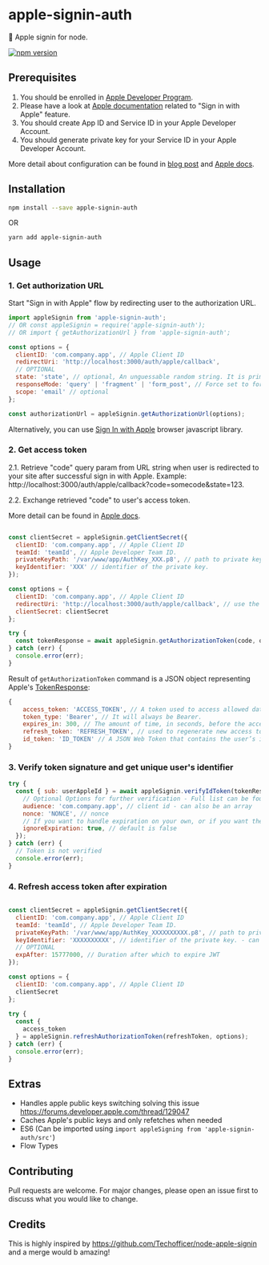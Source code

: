 # apple-signin-auth

🍎 Apple signin for node.

[![npm version](https://badge.fury.io/js/apple-signin-auth.svg)](https://badge.fury.io/js/apple-signin-auth)

## Prerequisites
1. You should be enrolled in [Apple Developer Program](https://developer.apple.com/programs/).
2. Please have a look at [Apple documentation](
https://developer.apple.com/sign-in-with-apple/get-started/) related to "Sign in with Apple" feature.
3. You should create App ID and Service ID in your Apple Developer Account.
4. You should generate private key for your Service ID in your Apple Developer Account.

More detail about configuration can be found in [blog post](https://medium.com/@artyomefremov/add-sign-in-with-apple-button-to-your-website-today-part-1-12ed1444623a?postPublishedType=initial) and [Apple docs](https://help.apple.com/developer-account/#/dev1c0e25352).

## Installation

```bash
npm install --save apple-signin-auth
```
OR
```bash
yarn add apple-signin-auth
```

## Usage

### 1. Get authorization URL
Start "Sign in with Apple" flow by redirecting user to the authorization URL.
```js
import appleSignin from 'apple-signin-auth'; 
// OR const appleSignin = require('apple-signin-auth');
// OR import { getAuthorizationUrl } from 'apple-signin-auth';

const options = {
  clientID: 'com.company.app', // Apple Client ID
  redirectUri: 'http://localhost:3000/auth/apple/callback',
  // OPTIONAL
  state: 'state', // optional, An unguessable random string. It is primarily used to protect against CSRF attacks.
  responseMode: 'query' | 'fragment' | 'form_post', // Force set to form_post if scope includes 'email'
  scope: 'email' // optional
};

const authorizationUrl = appleSignin.getAuthorizationUrl(options);
```
Alternatively, you can use [Sign In with Apple](https://developer.apple.com/documentation/signinwithapplejs) browser javascript library.

### 2. Get access token
2.1. Retrieve "code" query param from URL string when user is redirected to your site after successful sign in with Apple. Example:
http://localhost:3000/auth/apple/callback?code=somecode&state=123.

2.2. Exchange retrieved "code" to user's access token.

More detail can be found in [Apple docs](https://developer.apple.com/documentation/signinwithapplerestapi/generate_and_validate_tokens).

```js

const clientSecret = appleSignin.getClientSecret({
  clientID: 'com.company.app', // Apple Client ID
  teamId: 'teamId', // Apple Developer Team ID.
  privateKeyPath: '/var/www/app/AuthKey_XXX.p8', // path to private key associated with your client ID.
  keyIdentifier: 'XXX' // identifier of the private key.    
});

const options = {
  clientID: 'com.company.app', // Apple Client ID
  redirectUri: 'http://localhost:3000/auth/apple/callback', // use the same value which you passed to authorisation URL.
  clientSecret: clientSecret
};

try {
  const tokenResponse = await appleSignin.getAuthorizationToken(code, options);
} catch (err) {
  console.error(err);
}
```

Result of ```getAuthorizationToken``` command is a JSON object representing Apple's [TokenResponse](https://developer.apple.com/documentation/signinwithapplerestapi/tokenresponse):
```js
{
    access_token: 'ACCESS_TOKEN', // A token used to access allowed data.
    token_type: 'Bearer', // It will always be Bearer.
    expires_in: 300, // The amount of time, in seconds, before the access token expires.
    refresh_token: 'REFRESH_TOKEN', // used to regenerate new access tokens. Store this token securely on your server.
    id_token: 'ID_TOKEN' // A JSON Web Token that contains the user’s identity information.
}
```

### 3. Verify token signature and get unique user's identifier
```js
try {
  const { sub: userAppleId } = await appleSignin.verifyIdToken(tokenResponse.id_token, {
    // Optional Options for further verification - Full list can be found here https://github.com/auth0/node-jsonwebtoken#jwtverifytoken-secretorpublickey-options-callback
    audience: 'com.company.app', // client id - can also be an array
    nonce: 'NONCE', // nonce
    // If you want to handle expiration on your own, or if you want the expired tokens decoded
    ignoreExpiration: true, // default is false
  });
} catch (err) {
  // Token is not verified
  console.error(err);
}
```

### 4. Refresh access token after expiration
```js

const clientSecret = appleSignin.getClientSecret({
  clientID: 'com.company.app', // Apple Client ID
  teamId: 'teamId', // Apple Developer Team ID.
  privateKeyPath: '/var/www/app/AuthKey_XXXXXXXXXX.p8', // path to private key associated with client ID.
  keyIdentifier: 'XXXXXXXXXX', // identifier of the private key. - can be found here https://developer.apple.com/account/resources/authkeys/list
  // OPTIONAL
  expAfter: 15777000, // Duration after which to expire JWT
});

const options = {
  clientID: 'com.company.app', // Apple Client ID
  clientSecret
};
 
try {
  const {
    access_token
  } = appleSignin.refreshAuthorizationToken(refreshToken, options);
} catch (err) {
  console.error(err);
}
```

## Extras
- Handles apple public keys switching solving this issue https://forums.developer.apple.com/thread/129047
- Caches Apple's public keys and only refetches when needed
- ES6 (Can be imported using `import appleSigning from 'apple-signin-auth/src'`)
- Flow Types

## Contributing
Pull requests are welcome. For major changes, please open an issue first to discuss what you would like to change.

## Credits
This is highly inspired by https://github.com/Techofficer/node-apple-signin and a merge would b amazing!
